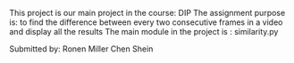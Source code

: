 This project is our main project in the course: DIP 
The assignment purpose is: to find the difference between every two consecutive frames in a video and display all the results
The main module in the project is : similarity.py

Submitted by:
Ronen Miller 
Chen Shein 
